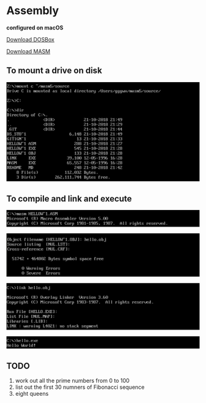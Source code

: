 # Assembly

**configured on macOS**

[Download DOSBox](https://www.dosbox.com)

[Download MASM](https://link.jianshu.com/?t=http://cdn.suiyuanjian.com/masm5.zip)

## To mount a drive on disk

![](./pics/image1.png)

## To compile and link and execute

![](./pics/image2.png)

![](./pics/image3.png)

![](./pics/image4.png)

![](./pics/image5.png)





## TODO

1. work out all the prime numbers from 0 to 100
2. list out the first 30 numners of Fibonacci sequence
3. eight queens

